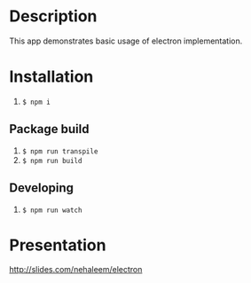# Description

This app demonstrates basic usage of electron implementation.

# Installation

1. `$ npm i`  

## Package build 

1. `$ npm run transpile`
2. `$ npm run build`

## Developing

1. `$ npm run watch`

# Presentation
http://slides.com/nehaleem/electron
